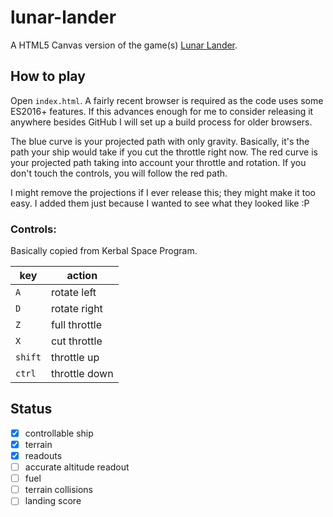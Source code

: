 lunar-lander
============

A HTML5 Canvas version of the game(s)
[Lunar Lander](https://en.wikipedia.org/wiki/Lunar_Lander_(video_game_series)).

How to play
-----------

Open `index.html`. A fairly recent browser is required as the code uses some
ES2016+ features. If this advances enough for me to consider releasing it
anywhere besides GitHub I will set up a build process for older browsers.

The blue curve is your projected path with only gravity. Basically, it's the
path your ship would take if you cut the throttle right now. The red curve is
your projected path taking into account your throttle and rotation. If you don't
touch the controls, you will follow the red path.

I might remove the projections if I ever release this; they might make it too
easy. I added them just because I wanted to see what they looked like :P

### Controls:

Basically copied from Kerbal Space Program.

| key | action|
|---|------------|
| `A` | rotate left |
| `D` | rotate right|
| `Z` | full throttle |
| `X` | cut throttle |
| `shift` | throttle up |
| `ctrl` | throttle down |

Status
------

- [x] controllable ship
- [x] terrain
- [x] readouts
- [ ] accurate altitude readout
- [ ] fuel
- [ ] terrain collisions
- [ ] landing score
